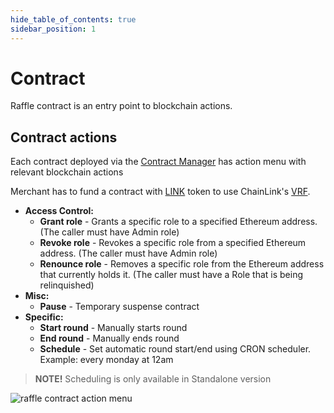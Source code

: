 ```yaml
---
hide_table_of_contents: true
sidebar_position: 1
---
```


# Contract

Raffle contract is an entry point to blockchain actions.

## Contract actions

Each contract deployed via the [Contract Manager](/admin/miscellaneous/contract-manager.md) has
action menu with relevant blockchain actions

Merchant has to fund a contract with [LINK](/admin/integrations/chain-link/) token to use
ChainLink's [VRF](https://docs.chain.link/vrf/v2/introduction).

- **Access Control:**
  - **Grant role** - Grants a specific role to a specified Ethereum address. (The caller must have Admin role)
  - **Revoke role** - Revokes a specific role from a specified Ethereum address. (The caller must have Admin role)
  - **Renounce role** - Removes a specific role from the Ethereum address that currently holds it. (The caller must have a Role that is being relinquished)
- **Misc:**
  - **Pause** - Temporary suspense contract
- **Specific:**
  - **Start round** - Manually starts round
  - **End round** - Manually ends round
  - **Schedule** - Set automatic round start/end using CRON scheduler. Example: every monday at 12am

> **NOTE!** Scheduling is only available in Standalone version

![raffle contract action menu](/img/admin/mechanics-simple/raffle/contract_actions.png)

